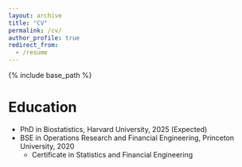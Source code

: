 ```yaml
---
layout: archive
title: "CV"
permalink: /cv/
author_profile: true
redirect_from:
  - /resume
---
```


{% include base_path %}

Education
======
* PhD in Biostatistics, Harvard University, 2025 (Expected)
* BSE in Operations Research and Financial Engineering, Princeton University, 2020
  * Certificate in Statistics and Financial Engineering

